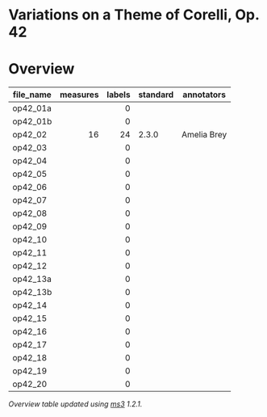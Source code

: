 # Variations on a Theme of Corelli, Op. 42

# Overview
|file_name|measures|labels|standard|annotators |
|---------|-------:|-----:|--------|-----------|
|op42_01a |        |     0|        |           |
|op42_01b |        |     0|        |           |
|op42_02  |      16|    24|2.3.0   |Amelia Brey|
|op42_03  |        |     0|        |           |
|op42_04  |        |     0|        |           |
|op42_05  |        |     0|        |           |
|op42_06  |        |     0|        |           |
|op42_07  |        |     0|        |           |
|op42_08  |        |     0|        |           |
|op42_09  |        |     0|        |           |
|op42_10  |        |     0|        |           |
|op42_11  |        |     0|        |           |
|op42_12  |        |     0|        |           |
|op42_13a |        |     0|        |           |
|op42_13b |        |     0|        |           |
|op42_14  |        |     0|        |           |
|op42_15  |        |     0|        |           |
|op42_16  |        |     0|        |           |
|op42_17  |        |     0|        |           |
|op42_18  |        |     0|        |           |
|op42_19  |        |     0|        |           |
|op42_20  |        |     0|        |           |


*Overview table updated using [ms3](https://johentsch.github.io/ms3/) 1.2.1.*
